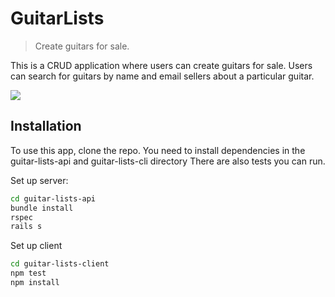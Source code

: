 # GuitarLists
> Create guitars for sale.

This is a CRUD application where users can create guitars for sale. Users can search for guitars by name and email sellers about a particular guitar.

![](header.png)

## Installation

To use this app, clone the repo. You need to install dependencies in the guitar-lists-api and guitar-lists-cli directory There are also tests you can run.

Set up server:
```sh
cd guitar-lists-api 
bundle install 
rspec
rails s
```

Set up client
```sh
cd guitar-lists-client 
npm test
npm install
```